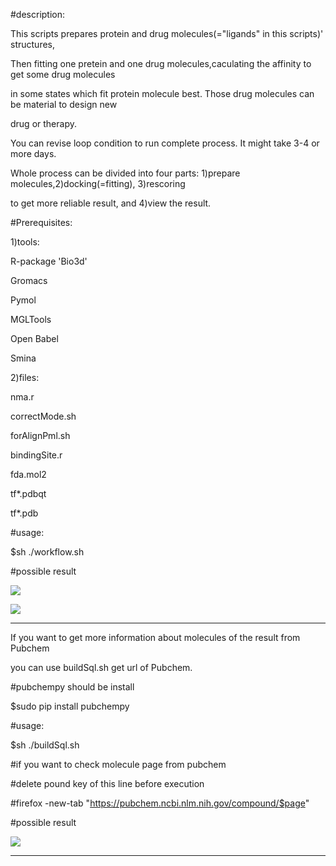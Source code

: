 
#description:                                                                                      
                                                                                                  

This scripts prepares protein and drug molecules(="ligands" in this scripts)' structures,         

Then fitting one pretein and one drug molecules,caculating the affinity to get some drug molecules

in some states which fit protein molecule best. Those drug molecules can be material to design new

drug or therapy.


You can revise loop condition to run complete process. It might take 3-4 or more days.

Whole process can be divided into four parts: 1)prepare molecules,2)docking(=fitting), 3)rescoring

to get more reliable result, and 4)view the result.




#Prerequisites:


1)tools:

R-package 'Bio3d'

Gromacs

Pymol

MGLTools

Open Babel

Smina



2)files:

nma.r

correctMode.sh

forAlignPml.sh

bindingSite.r

fda.mol2

tf*.pdbqt

tf*.pdb




#usage:


$sh ./workflow.sh



#possible result

![](https://github.com/k-eeer/screening/blob/master/illustration/tf1Lig771.png)


![](https://github.com/k-eeer/screening/blob/master/illustration/tf1Lig771Far.png)

----------------------------------------------------------------------------------------------------------------------
If you want to get more information about molecules of the result from Pubchem

you can use buildSql.sh get url of Pubchem.


#pubchempy should be install

$sudo pip install pubchempy


#usage:

$sh ./buildSql.sh


#if you want to check molecule page from pubchem

#delete pound key of this line before execution 

#firefox -new-tab "https://pubchem.ncbi.nlm.nih.gov/compound/$page"



#possible result

![](https://github.com/k-eeer/screening/blob/master/illustration/buildSql.png)



----------------------------------------------------------------------------------------------------
